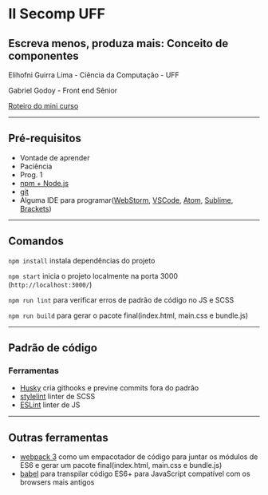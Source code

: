 # II Secomp UFF

## Escreva menos, produza mais: Conceito de componentes

Elihofni Guirra Lima - Ciência da Computação - UFF

Gabriel Godoy - Front end Sênior

[Roteiro do mini curso](https://trello.com/b/FsQZB7U7/secomp-uff-escreva-menos-produza-mais)

---

## Pré-requisitos
- Vontade de aprender
- Paciência
- Prog. 1
- [npm + Node.js](https://www.npmjs.com/get-npm)
- [git](https://git-scm.com/downloads)
- Alguma IDE para programar([WebStorm](https://www.jetbrains.com/webstorm/), [VSCode](https://code.visualstudio.com/), [Atom](https://atom.io/), [Sublime](https://www.sublimetext.com/), [Brackets](http://brackets.io/))

---

## Comandos

`npm install` instala dependências do projeto

`npm start` inicia o projeto localmente na porta 3000 (`http://localhost:3000/`)

`npm run lint` para verificar erros de padrão de código no JS e SCSS

`npm run build` para gerar o pacote final(index.html, main.css e bundle.js)

---

## Padrão de código
### Ferramentas
* [Husky](https://github.com/typicode/husky) cria githooks e previne commits fora do padrão
* [stylelint](https://github.com/stylelint/stylelint) linter de SCSS
* [ESLint](http://eslint.org/) linter de JS

---

## Outras ferramentas
* [webpack 3](https://webpack.js.org/) como um empacotador de código para juntar os módulos de ES6 e gerar um pacote final(index.html, main.css e bundle.js)
* [babel](http://babeljs.io/) para transpilar código ES6+ para JavaScript compatível com os browsers mais antigos
